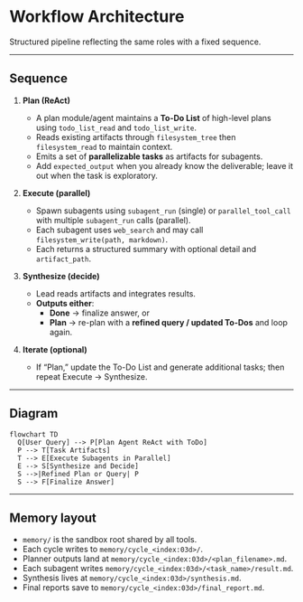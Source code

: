 # Workflow Architecture

Structured pipeline reflecting the same roles with a fixed sequence.

---

## Sequence

1. **Plan (ReAct)**
   - A plan module/agent maintains a **To-Do List** of high-level plans using `todo_list_read` and `todo_list_write`.
   - Reads existing artifacts through `filesystem_tree` then `filesystem_read` to maintain context.
   - Emits a set of **parallelizable tasks** as artifacts for subagents.
   - Add `expected_output` when you already know the deliverable; leave it out when the task is exploratory.

2. **Execute (parallel)**
   - Spawn subagents using `subagent_run` (single) or `parallel_tool_call` with multiple `subagent_run` calls (parallel).
   - Each subagent uses `web_search` and may call `filesystem_write(path, markdown)`.
   - Each returns a structured summary with optional detail and `artifact_path`.

3. **Synthesize (decide)**
   - Lead reads artifacts and integrates results.
   - **Outputs either**:
     - **Done** → finalize answer, or
     - **Plan** → re-plan with a **refined query / updated To-Dos** and loop again.

4. **Iterate (optional)**
   - If “Plan,” update the To-Do List and generate additional tasks; then repeat Execute → Synthesize.

---

## Diagram

```mermaid
flowchart TD
  Q[User Query] --> P[Plan Agent ReAct with ToDo]
  P --> T[Task Artifacts]
  T --> E[Execute Subagents in Parallel]
  E --> S[Synthesize and Decide]
  S -->|Refined Plan or Query| P
  S --> F[Finalize Answer]

```

---

## Memory layout

- `memory/` is the sandbox root shared by all tools.
- Each cycle writes to `memory/cycle_<index:03d>/`.
- Planner outputs land at `memory/cycle_<index:03d>/<plan_filename>.md`.
- Each subagent writes `memory/cycle_<index:03d>/<task_name>/result.md`.
- Synthesis lives at `memory/cycle_<index:03d>/synthesis.md`.
- Final reports save to `memory/cycle_<index:03d>/final_report.md`.

